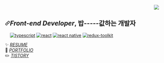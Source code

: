 <p align=right>
  <a algin=right href="https://hits.seeyoufarm.com"><img src="https://hits.seeyoufarm.com/api/count/incr/badge.svg?url=https%3A%2F%2Fgithub.com%2FKDONG1224&count_bg=%236B72C4&title_bg=%23B25E5E&icon=&icon_color=%23490202&title=hits&edge_flat=false"/></a>
</p>

<article class="markdown-body entry-content container-lg f5" itemprop="text"><h2 dir="auto"><a id="user-content-front-end-developer-밥-값하는-개발자" class="anchor" aria-hidden="true" href="#front-end-developer-밥-값하는-개발자"><svg class="octicon octicon-link" viewBox="0 0 16 16" version="1.1" width="16" height="16" aria-hidden="true"><path fill-rule="evenodd" d="M7.775 3.275a.75.75 0 001.06 1.06l1.25-1.25a2 2 0 112.83 2.83l-2.5 2.5a2 2 0 01-2.83 0 .75.75 0 00-1.06 1.06 3.5 3.5 0 004.95 0l2.5-2.5a3.5 3.5 0 00-4.95-4.95l-1.25 1.25zm-4.69 9.64a2 2 0 010-2.83l2.5-2.5a2 2 0 012.83 0 .75.75 0 001.06-1.06 3.5 3.5 0 00-4.95 0l-2.5 2.5a3.5 3.5 0 004.95 4.95l1.25-1.25a.75.75 0 00-1.06-1.06l-1.25 1.25a2 2 0 01-2.83 0z"></path></svg></a><em>Front-end Developer</em>,  밥-----값하는 개발자</h2>
<p dir="auto"><a target="_blank" rel="noopener noreferrer" href="https://camo.githubusercontent.com/9967d793ca63a9e0729e25fcc61866c0e99d618d21c07dfafe809e406a4b35c0/68747470733a2f2f696d672e736869656c64732e696f2f62616467652f2d426162656c2d4639444333453f266c6f676f3d426162656c266c6f676f436f6c6f723d7768697465"><img src="https://camo.githubusercontent.com/9967d793ca63a9e0729e25fcc61866c0e99d618d21c07dfafe809e406a4b35c0/68747470733a2f2f696d672e736869656c64732e696f2f62616467652f2d426162656c2d4639444333453f266c6f676f3d426162656c266c6f676f436f6c6f723d7768697465" alt="" data-canonical-src="https://img.shields.io/badge/-Babel-F9DC3E?&amp;logo=Babel&amp;logoColor=white" style="max-width: 100%;"></a>
<a target="_blank" rel="noopener noreferrer" href="https://camo.githubusercontent.com/2bbf37072bcea70a43d704eb847e3d6374296d8ec6cc00041411b9de712e0d20/68747470733a2f2f696d672e736869656c64732e696f2f62616467652f2d5765627061636b2d3844443646393f266c6f676f3d5765627061636b266c6f676f436f6c6f723d626c61636b"><img src="https://camo.githubusercontent.com/2bbf37072bcea70a43d704eb847e3d6374296d8ec6cc00041411b9de712e0d20/68747470733a2f2f696d672e736869656c64732e696f2f62616467652f2d5765627061636b2d3844443646393f266c6f676f3d5765627061636b266c6f676f436f6c6f723d626c61636b" alt="" data-canonical-src="https://img.shields.io/badge/-Webpack-8DD6F9?&amp;logo=Webpack&amp;logoColor=black" style="max-width: 100%;"></a>
<a target="_blank" rel="noopener noreferrer" href="https://camo.githubusercontent.com/063ff75c8210650372eb77f8f26e9ea46445a6b99778f0f4f43d610c63b1404b/68747470733a2f2f696d672e736869656c64732e696f2f62616467652f2d50726574746965722d4637423933453f266c6f676f3d5072657474696572266c6f676f436f6c6f723d7768697465"><img src="https://camo.githubusercontent.com/063ff75c8210650372eb77f8f26e9ea46445a6b99778f0f4f43d610c63b1404b/68747470733a2f2f696d672e736869656c64732e696f2f62616467652f2d50726574746965722d4637423933453f266c6f676f3d5072657474696572266c6f676f436f6c6f723d7768697465" alt="" data-canonical-src="https://img.shields.io/badge/-Prettier-F7B93E?&amp;logo=Prettier&amp;logoColor=white" style="max-width: 100%;"></a>
<a target="_blank" rel="noopener noreferrer" href="https://camo.githubusercontent.com/765c8c683eef40ac8314e746fbb40cdfe0e5d2551692000d3239ed10a622de55/68747470733a2f2f696d672e736869656c64732e696f2f62616467652f2d45534c696e742d3442333243333f266c6f676f3d45534c696e74266c6f676f436f6c6f723d7768697465"><img src="https://camo.githubusercontent.com/765c8c683eef40ac8314e746fbb40cdfe0e5d2551692000d3239ed10a622de55/68747470733a2f2f696d672e736869656c64732e696f2f62616467652f2d45534c696e742d3442333243333f266c6f676f3d45534c696e74266c6f676f436f6c6f723d7768697465" alt="" data-canonical-src="https://img.shields.io/badge/-ESLint-4B32C3?&amp;logo=ESLint&amp;logoColor=white" style="max-width: 100%;"></a>
<a target="_blank" rel="noopener noreferrer" href="https://camo.githubusercontent.com/5a0352dc70bf84ce7663569e6fd98c873257bf7e25ac0627c7d01af8ae89c627/68747470733a2f2f696d672e736869656c64732e696f2f62616467652f747970657363726970742d3030376163633f6c6f676f3d74797065736372697074266c6f676f436f6c6f723d7768697465"><img src="https://camo.githubusercontent.com/5a0352dc70bf84ce7663569e6fd98c873257bf7e25ac0627c7d01af8ae89c627/68747470733a2f2f696d672e736869656c64732e696f2f62616467652f747970657363726970742d3030376163633f6c6f676f3d74797065736372697074266c6f676f436f6c6f723d7768697465" alt="typescript" data-canonical-src="https://img.shields.io/badge/typescript-007acc?logo=typescript&amp;logoColor=white" style="max-width: 100%;"></a>
<a target="_blank" rel="noopener noreferrer" href="https://camo.githubusercontent.com/d104a1bf7421f365f93f7195e0132f801a57a73961cd0d6c230cdacf7873cfcb/68747470733a2f2f696d672e736869656c64732e696f2f62616467652f2d52656163742d3631444146423f6c6f676f3d7265616374266c6f676f436f6c6f723d7768697465"><img src="https://camo.githubusercontent.com/d104a1bf7421f365f93f7195e0132f801a57a73961cd0d6c230cdacf7873cfcb/68747470733a2f2f696d672e736869656c64732e696f2f62616467652f2d52656163742d3631444146423f6c6f676f3d7265616374266c6f676f436f6c6f723d7768697465" alt="react" data-canonical-src="https://img.shields.io/badge/-React-61DAFB?logo=react&amp;logoColor=white" style="max-width: 100%;"></a>
<a target="_blank" rel="noopener noreferrer" href="https://camo.githubusercontent.com/9e9bf558ee38542d4cbf44808866b3e46f7174c3655c0271d8115a7df28aa61f/68747470733a2f2f696d672e736869656c64732e696f2f62616467652f2d52656163742532304e61746976652d3631444146423f6c6f676f3d7265616374266c6f676f436f6c6f723d7768697465"><img src="https://camo.githubusercontent.com/9e9bf558ee38542d4cbf44808866b3e46f7174c3655c0271d8115a7df28aa61f/68747470733a2f2f696d672e736869656c64732e696f2f62616467652f2d52656163742532304e61746976652d3631444146423f6c6f676f3d7265616374266c6f676f436f6c6f723d7768697465" alt="react native" data-canonical-src="https://img.shields.io/badge/-React%20Native-61DAFB?logo=react&amp;logoColor=white" style="max-width: 100%;"></a>
<a target="_blank" rel="noopener noreferrer" href="https://camo.githubusercontent.com/dc897854dec2a46e451e65e21cd607a2da69d87610528dbfbb60cfbd31777710/68747470733a2f2f696d672e736869656c64732e696f2f62616467652f2d5265647578253230546f6f6c4b69742d3736346162633f6c6f676f3d7265647578266c6f676f436f6c6f723d7768697465"><img src="https://camo.githubusercontent.com/dc897854dec2a46e451e65e21cd607a2da69d87610528dbfbb60cfbd31777710/68747470733a2f2f696d672e736869656c64732e696f2f62616467652f2d5265647578253230546f6f6c4b69742d3736346162633f6c6f676f3d7265647578266c6f676f436f6c6f723d7768697465" alt="redux-toolkit" data-canonical-src="https://img.shields.io/badge/-Redux%20ToolKit-764abc?logo=redux&amp;logoColor=white" style="max-width: 100%;"></a>
<!-- <a target="_blank" rel="noopener noreferrer" href="https://camo.githubusercontent.com/0e684030e35dbad66a3a1dc435884bae7c430a05ec84b5dbfab66b993a0d4752/68747470733a2f2f696d672e736869656c64732e696f2f62616467652f2d53746f7279626f6f6b2d4646343738353f266c6f676f3d53746f7279626f6f6b266c6f676f436f6c6f723d7768697465"><img src="https://camo.githubusercontent.com/0e684030e35dbad66a3a1dc435884bae7c430a05ec84b5dbfab66b993a0d4752/68747470733a2f2f696d672e736869656c64732e696f2f62616467652f2d53746f7279626f6f6b2d4646343738353f266c6f676f3d53746f7279626f6f6b266c6f676f436f6c6f723d7768697465" alt="" data-canonical-src="https://img.shields.io/badge/-Storybook-FF4785?&amp;logo=Storybook&amp;logoColor=white" style="max-width: 100%;"></a></p> -->
<!-- <ul dir="auto">
<li><strong>번개장터 Service Plus Team Intern</strong> <i>2022.02.07 ~ </i></li>
<li><strong>디프만 10기</strong> <i>2021.09.04 ~ 2021.12.18</i></li>
<li><strong>우아한테크캠프 4기</strong> <i>2021.07.05 ~ 2021.08.31</i></li>
<li><strong>SW마에스트로 11기 인증</strong> <i>2020.05.19 ~ 2020.12.01</i></li>
</ul> -->
<p dir="auto"><g-emoji class="g-emoji" alias="sparkles" fallback-src="https://github.githubassets.com/images/icons/emoji/unicode/2728.png">✨</g-emoji>  <i><a href="https://kdong1224.github.io/dothome21/index.html" rel="nofollow">RESUME</a></i><br>
<g-emoji class="g-emoji" alias="seedling" fallback-src="https://github.githubassets.com/images/icons/emoji/unicode/1f331.png">🌱</g-emoji>  <i><a href="https://kdong1224.github.io/portfolio/index6.html" rel="nofollow">PORTFOLIO</a></i><br>
<g-emoji class="g-emoji" alias="pencil2" fallback-src="https://github.githubassets.com/images/icons/emoji/unicode/270f.png">✏️</g-emoji>  <i><a href="https://kdong1224.tistory.com/" rel="nofollow">TISTORY</a></i></p>
</article>
